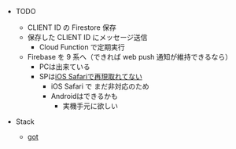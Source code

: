 - TODO
  - CLIENT ID の Firestore 保存
  - 保存した CLIENT ID にメッセージ送信
    - Cloud Function で定期実行
  - Firebase を 9 系へ（できれば web push 通知が維持できるなら）
    - PCは出来ている
    - SPは[iOS Safariで再現取れてない](https://qiita.com/stake15/items/8938dd1ee5fa8f15225c#webpwa%E3%81%AE%E3%83%97%E3%83%83%E3%82%B7%E3%83%A5%E9%80%9A%E7%9F%A5%E3%81%AE%E4%BB%95%E6%A7%98)
      - iOS Safari で まだ非対応のため
      - Androidはできるかも
        - 実機手元に欲しい

- Stack
  - [got](https://github.com/sindresorhus/got)
